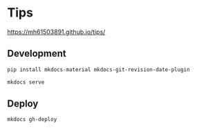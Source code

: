 # Tips

https://mh61503891.github.io/tips/

## Development

```sh
pip install mkdocs-material mkdocs-git-revision-date-plugin
```

```sh
mkdocs serve
```

## Deploy

```sh
mkdocs gh-deploy
```
